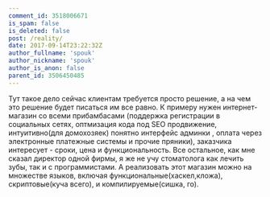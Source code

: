 ```yaml
---
comment_id: 3518006671
is_spam: false
is_deleted: false
post: /reality/
date: 2017-09-14T23:22:32Z
author_fullname: 'spouk'
author_nickname: 'spouk'
author_is_anon: false
parent_id: 3506450485
---
```


<p>Тут такое дело сейчас клиентам требуется просто решение, а на чем это решение будет писаться им все равно. К примеру нужен интернет-магазин со всеми прибамбасами (поддержка регистрации в социальных сетях, оптмизация кода под SEO продвижение, интуитивно(для домохозяек) понятно интерфейс админки , оплата через электронные платежные системы и прочие пряники), заказчика интересует - сроки, цена и функциональность. Все остальное, как мне сказал директор одной фирмы, я же не учу стоматолога как лечить зубы, так и с программистами. А реализовать этот магазин можно на множестве языков, включая функциональные(хаскел,кложа), скриптовые(куча всего), и компилируемые(сишка, го).</p>
